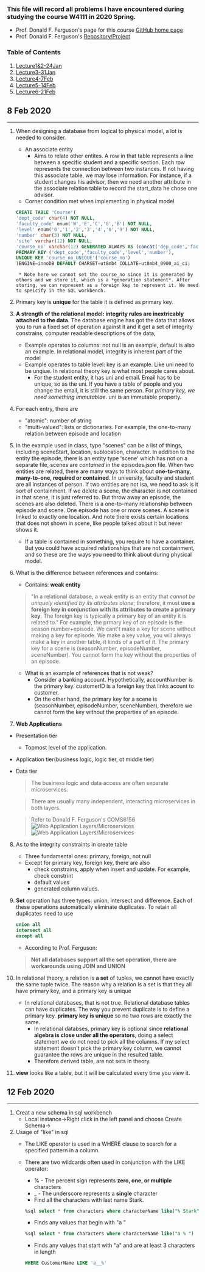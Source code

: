 
### This file will record all problems I have encountered during studying the course W4111 in 2020 Spring.
* Prof. Donald F. Ferguson's page for this course [GitHub home page](https://donald-f-ferguson.github.io/IntroToDatabases/)
* Prof. Donald F. Ferguson's [Repository/Project](https://github.com/donald-f-ferguson/IntroToDatabases)

### Table of Contents

1. [Lecture1&2-24Jan](https://github.com/zijun-zhao/fishLearning/blob/master/COMS4111/Lecture1&2_Intro&Overview.md)
2. [Lecture3-31Jan](https://github.com/zijun-zhao/fishLearning/blob/master/COMS4111/Lecture3.md)
3. [Lecture4-7Feb](#my-second-title)
4. [Lecture5-14Feb](#my-second-title)
5. [Lecture6-21Feb](#my-second-title)

## 8 Feb 2020
----------
1. When designing a database from logical to physical model, a lot is needed to consider.
	* An associate entity
		* Aims to relate other entites. A row in that table represents a line between a specific student and a specific section. Each row represents the connection between two instances. If not having this associate table, we may lose information. For instance, if a student changes his advisor, then we need another attribute in the associate relation table to record the start_data he chose one advisor.
	* Corner condition met when implementing in physical model
	```sql
	CREATE TABLE 'Course'(
	'dept_code' char(4) NOT NULL,
	'faculty_code' enum('W','E','C','G','B') NOT NULL,
	'level' enum('0','1','2','3','4','6','9') NOT NULL,
	'number' char(3) NOT NULL,
	'site' varchar(12) NOT NULL,
	'course_no' varchar(12) GENERATED ALWAYS AS (concat('dep_code','faculty_code','level','number'))STORED,
	PRIMARY KEY ('dept_code','faculty_code','level','number'),
	UNIQUE KEY 'course_no_UNIQUE'('course_no')
	)ENGINE=innoDB DEFAULT CHARSET=ut8mb4 COLLATE=ut8mb4_0900_ai_ci;
	```
		* Note here we cannot set the course_no since it is generated by others and we store it, which is a *generation statement*. After storing, we can represent as a foreign key to represent it. We need to speicify in the SQL workbench.
		
2. Primary key is **unique** for the table it is defined as primary key.	

3. **A strength of the relational model: integrity rules are inextricably attached to the data**. The database engine has got the data that allows you to run a fixed set of operation against it and it get a set of integrity constrains, computer readable descriptions of the data,
	* Example operates to columns: not null is an example, default is also an example. In relational model, integrity is inherent part of the model
	* Example operates to table level: key is an example. Like uni need to be unqiue. In relational theory key is what most people cares about. 
		* For the student entity, it has uni and email. Email has to be unique, so as the uni. If you have a table of people and you change the email, it is still the same person. For *primary key, we need something immutablae*. uni is an  immutable property.
		
4. For each entry, there are 
	* "atomic": number of string
	* "multi-valued": lists or dictionaries. For example, the one-to-many relation between episode and location

5. In the example used in class, type "scenes" can be a list of things, including sceneStart, location, sublocation, character. In addition to the entity the episode, there is an entity type 'scene' which has not on a separate file, scenes are *contained* in the episodes.json file. When two entities are related, there are many ways to think about **one-to-many, many-to-one, required or contained**. In university, faculty and student are all instances of person. If two entities are not isa, we need to ask is it sort of containment. If we delete a scene, the character is not contained in that scene, it is just referred to. But throw away an episode, the scenes are also deleted. There is a one-to-many relationship between episode and scene. One episode has one or more scenes. A scene is linked to exactly one location. And note there exists certain locations that does not shown in scene, like people talked about it but never shows it.
	* If a table is contained in something, you require to have a container. But you could have acquired relationships that are not containment, and so these are the ways you need to think about during physical model.

6. What is the difference between references and contains:
	* Contains: **weak entity**
	> "In a relational database, a weak entity is an entity that *cannot be uniquely identified by its attributes alone*; therefore, it must **use a foreign key in conjunction with its attributes to create a primary key**. The foreign key is typically a primary key of an entity it is related to." For example, the prmary key of an episode is the season number+episode. We cant't make a key for scene without making a key for episode. We make a key value, you will always make a key in another table, it kinds of a part of it. The primary key for a scene is (seasonNumber, episodeNumber, sceneNumber). You cannot form the key without the properties of an episode.
	* What is an example of references that is not weak? 
		* Consider a banking account. Hypothetically, accountNumber is the primary key. customerID is a foreign key that links acount to customer.
		* On the other hand, the primary key for a scene is (seasonNumber, episodeNumber, sceneNumber), therefore we cannot form the key without the properties of an episode.

7. **Web Applications**
- Presentation tier
	* Topmost level of the application.
- Application tier(business logic, logic tier, ot middle tier)
- Data tier

	> The business logic and data access are often separate microservices.
	
	> There are usually many independent, interacting microservices in both layers.
	
	> Refer to Donald F. Ferguson's COMS6156
	![Web Application Layers/Microservices](https://donald-f-ferguson.github.io/w4111-Databases/images/webapp.jpeg)
	![Web Application Layers/Microservices](https://donald-f-ferguson.github.io/w4111-Databases/images/simple_aws_web_app.jpeg)



8. As to the integrity constraints in create table
	* Three fundamental ones: primary, foreign, not null
	* Except for primary key, foreign key, there are also 
		* check constrains, apply when insert and update. For example, check constrint 
		* default values
		* generated column values.
	
9. **Set** operation has three types: union, intersect and difference. Each of these operations automatically eliminate duplicates. To retain all duplicates need to use
	```sql
	union all
	intersect all
	except all
	```
	* According to Prof. Ferguson:
	> **Not all databases support all the set operation, there are workarounds using JOIN and UNION**

10. In relational theory, a relation is **a set** of tuples, we cannot have exactly the same tuple twice. The reason why a relation is a set is that they all have primary key, and a primary key is unique
	* In relational databases, that is not true. Relational database tables can have duplicates. The way you prevent duplicate is to define a primary key. **primary key is unique** so no two rows are exactly the same.
		* In relational databses, primary key is optional since **relational algebra is close under all the operators**, doing a select statement we do not need to pick all the columns. If my select statement doesn't pick the primary key column, we cannot guarantee the rows are unique in the resulted table.
		* Therefore derived table, are not sets in theory.

11. **view** looks like a table, but it will be calculated every time you view it.
## 12 Feb 2020
----------
1. Creat a new schema in sql workbench
	* Local instance->Right click in the left panel and choose Create Schema->
2. Usage of "like" in sql	
	* The LIKE operator is used in a WHERE clause to search for a specified pattern in a column.

	* There are two wildcards often used in conjunction with the LIKE operator:
		* % - The percent sign represents **zero, one, or multiple** characters
		* _ - The underscore represents a **single** character
		* Find all the characters with last name Stark.
		```sql
		%sql select * from characters where characterName like("% Stark")
		```
		* Finds any values that begin with "a "
		```sql
		%sql select * from characters where characterName like("a % ")
		```
		* Finds any values that start with "a" and are at least 3 characters in length
		```sql
		WHERE CustomerName LIKE 'a__%'
		```	
